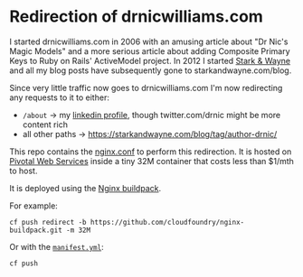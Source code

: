 # Redirection of drnicwilliams.com

I started drnicwilliams.com in 2006 with an amusing article about "Dr Nic's Magic Models" and a more serious article about adding Composite Primary Keys to Ruby on Rails' ActiveModel project. In 2012 I started [Stark & Wayne](https://starkandwayne.com) and all my blog posts have subsequently gone to starkandwayne.com/blog.

Since very little traffic now goes to drnicwilliams.com I'm now redirecting any requests to it to either:

* `/about` -> my [linkedin profile](https://www.linkedin.com/in/drnic/), though twitter.com/drnic might be more content rich
* all other paths -> https://starkandwayne.com/blog/tag/author-drnic/

This repo contains the [nginx.conf](nginx.conf) to perform this redirection. It is hosted on [Pivotal Web Services](https://run.pivotal.io) inside a tiny 32M container that costs less than $1/mth to host.

It is deployed using the [Nginx buildpack](https://docs.cloudfoundry.org/buildpacks/nginx/index.html).

For example:

```console
cf push redirect -b https://github.com/cloudfoundry/nginx-buildpack.git -m 32M
```

Or with the [`manifest.yml`](manifest.yml):

```console
cf push
```
